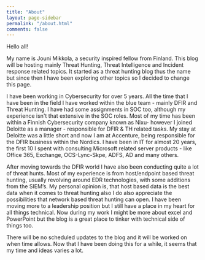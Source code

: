 ```yaml
---
title: "About"
layout: page-sidebar
permalink: "/about.html"
comments: false
---
```

<p class="">Hello all!</p>

<div>
<p class="">My name is Jouni Mikkola, a security inspired fellow from Finland. This blog will be hosting mainly Threat Hunting, Threat Intelligence and Incident response related topics. It started as a threat hunting blog thus the name but since then I have been exploring other topics so I decided to change this page.</p>
<p class="">I have been working in Cybersecurity for over 5 years. All the time that I have been in the field I have worked within the blue team - mainly DFIR and Threat Hunting. I have had some assignments in SOC too, although my experience isn't that extensive in the SOC roles. Most of my time has been within a Finnish Cybersecurity company known as Nixu- however I joined Deloitte as a manager - responsible for DFIR &amp; TH related tasks. My stay at Deloitte was a little short and now I am at Accenture, being responsible for the DFIR business within the Nordics. I have been in IT for almost 20 years, the first 10 I spent with consulting Microsoft related server products - like Office 365, Exchange, OCS-Lync-Skpe, ADFS, AD and many others.</p>
<p class="">After moving towards the DFIR world I have also been conducting quite a lot of threat hunts. Most of my experience is from host/endpoint based threat hunting, usually revolving around EDR technologies, with some additions from the SIEM’s. My personal opinion is, that host based data is the best data when it comes to threat hunting also I do also appreciate the possibilities that network based threat hunting can open. I have been moving more to a leadership position but I still have a place in my heart for all things technical. Now during my work I might be more about excel and PowerPoint but the blog is a great place to tinker with technical side of things too.</p>
<p class="">There will be no scheduled updates to the blog and it will be worked on when time allows. Now that I have been doing this for a while, it seems that my time and ideas varies a lot.</p>

</div>